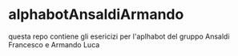 # alphabotAnsaldiArmando
questa repo contiene gli esericizi per l'aplhabot del gruppo Ansaldi Francesco e Armando Luca
